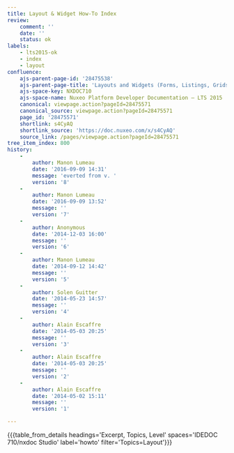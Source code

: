 ```yaml
---
title: Layout & Widget How-To Index
review:
    comment: ''
    date: ''
    status: ok
labels:
    - lts2015-ok
    - index
    - layout
confluence:
    ajs-parent-page-id: '28475538'
    ajs-parent-page-title: 'Layouts and Widgets (Forms, Listings, Grids)'
    ajs-space-key: NXDOC710
    ajs-space-name: Nuxeo Platform Developer Documentation — LTS 2015
    canonical: viewpage.action?pageId=28475571
    canonical_source: viewpage.action?pageId=28475571
    page_id: '28475571'
    shortlink: s4CyAQ
    shortlink_source: 'https://doc.nuxeo.com/x/s4CyAQ'
    source_link: /pages/viewpage.action?pageId=28475571
tree_item_index: 800
history:
    -
        author: Manon Lumeau
        date: '2016-09-09 14:31'
        message: 'everted from v. '
        version: '8'
    -
        author: Manon Lumeau
        date: '2016-09-09 13:52'
        message: ''
        version: '7'
    -
        author: Anonymous
        date: '2014-12-03 16:00'
        message: ''
        version: '6'
    -
        author: Manon Lumeau
        date: '2014-09-12 14:42'
        message: ''
        version: '5'
    -
        author: Solen Guitter
        date: '2014-05-23 14:57'
        message: ''
        version: '4'
    -
        author: Alain Escaffre
        date: '2014-05-03 20:25'
        message: ''
        version: '3'
    -
        author: Alain Escaffre
        date: '2014-05-03 20:25'
        message: ''
        version: '2'
    -
        author: Alain Escaffre
        date: '2014-05-02 15:11'
        message: ''
        version: '1'

---
```

{{{table_from_details headings='Excerpt, Topics, Level' spaces='IDEDOC 710/nxdoc Studio' label='howto' filter='Topics=Layout'}}}
